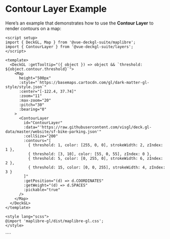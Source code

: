 <script setup>
import { DeckGL, Map } from '@vue-deckgl-suite/maplibre';
import { ContourLayer } from '@vue-deckgl-suite/layers';
import 'maplibre-gl/dist/maplibre-gl.css';
</script>

# Contour Layer Example

Here’s an example that demonstrates how to use the **Contour Layer** to render contours on a map:

```vue
<script setup>
import { DeckGL, Map } from '@vue-deckgl-suite/maplibre';
import { ContourLayer } from '@vue-deckgl-suite/layers';
</script>

<template>
  <DeckGL :getTooltip="({ object }) => object && `threshold: ${object.contour.threshold}`">
    <Map
      height="500px"
      :style="`https://basemaps.cartocdn.com/gl/dark-matter-gl-style/style.json`"
      :center="[-122.4, 37.74]"
      :zoom="11"
      :max-zoom="20"
      :pitch="30"
      :bearing="0"
    >
      <ContourLayer
        id="ContourLayer"
        :data="'https://raw.githubusercontent.com/visgl/deck.gl-data/master/website/sf-bike-parking.json'"
        :cellSize="200"
        :contours="[
          { threshold: 1, color: [255, 0, 0], strokeWidth: 2, zIndex: 1 },
          { threshold: [3, 10], color: [55, 0, 55], zIndex: 0 },
          { threshold: 5, color: [0, 255, 0], strokeWidth: 6, zIndex: 2 },
          { threshold: 15, color: [0, 0, 255], strokeWidth: 4, zIndex: 3 }
        ]"
        :getPosition="(d) => d.COORDINATES"
        :getWeight="(d) => d.SPACES"
        :pickable="true"
      />
    </Map>
  </DeckGL>
</template>

<style lang="scss">
@import 'maplibre-gl/dist/maplibre-gl.css';
</style>
```

<ClientOnly>
<DeckGL :getTooltip="({ object }) => object && `threshold: ${object.contour.threshold}`">
  <Map
    height="400px"
    :style="`https://basemaps.cartocdn.com/gl/dark-matter-gl-style/style.json`"
    :center="[-122.4, 37.74]"
    :zoom="11"
    :max-zoom="20"
    :pitch="30"
    :bearing="0"
  >
    <ContourLayer
      id="ContourLayer"
      :data="'https://raw.githubusercontent.com/visgl/deck.gl-data/master/website/sf-bike-parking.json'"
      :cellSize="200"
      :contours="[
        { threshold: 1, color: [255, 0, 0], strokeWidth: 2, zIndex: 1 },
        { threshold: [3, 10], color: [55, 0, 55], zIndex: 0 },
        { threshold: 5, color: [0, 255, 0], strokeWidth: 6, zIndex: 2 },
        { threshold: 15, color: [0, 0, 255], strokeWidth: 4, zIndex: 3 }
      ]"
      :getPosition="(d) => d.COORDINATES"
      :getWeight="(d) => d.SPACES"
      :pickable="true"
    />
  </Map>
</DeckGL>
</ClientOnly>
````